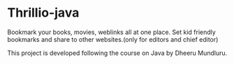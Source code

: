 # Thrillio-java
Bookmark your books, movies, weblinks all at one place.
Set kid friendly bookmarks and share to other websites.(only for editors and chief editor)

This project is developed following the course on Java by Dheeru Mundluru.
